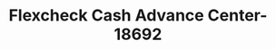 ---
f_zip-code: 31533
f_state-code: GA
title: Flexcheck Cash Advance Center-18692
f_phone: 912-389-1022
f_city-only: Douglas
f_address: 802 Peterson Avenue South Douglas
f_location-unique-id: '18692'
slug: flexcheck-cash-advance-center-18692
updated-on: '2024-05-30T13:46:58.046Z'
created-on: '2024-05-30T13:36:59.803Z'
published-on: '2024-05-30T13:54:32.469Z'
f_city-state: cms/city/douglas-ga.md
f_company: cms/company/flexcheck-cash-advance-center.md
f_state: cms/state/georgia.md
layout: '[payday-loan].html'
tags: payday-loan
---